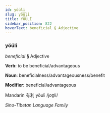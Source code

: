 ```yaml
---
id: yöüli
slug: yöüli
title: YÖÜLİ
sidebar_position: 822
hoverText: beneficial § Adjective
---
```


### yöüli

*beneficial* **§** Adjective

**Verb**: to be beneficial/advantageous

**Noun**: beneficialness/advantageousness/benefit

**Modifier**: beneficial/advantageous

Mandarin 有利 yǒulì /joʊ̯li/

*Sino-Tibetan Language Family*